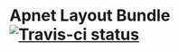 Apnet Layout Bundle [![Travis-ci status](https://travis-ci.org/apnet/LayoutBundle.png?branch=master)](https://travis-ci.org/apnet/LayoutBundle/)
===================
